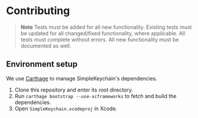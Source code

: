 # Contributing

> **Note**
> Tests must be added for all new functionality. Existing tests must be updated for all changed/fixed functionality, where applicable. All tests must complete without errors. All new functionality must be documented as well.

## Environment setup

We use [Carthage](https://github.com/Carthage/Carthage) to manage SimpleKeychain's dependencies. 

1. Clone this repository and enter its root directory.
2. Run `carthage bootstrap --use-xcframeworks` to fetch and build the dependencies.
3. Open `SimpleKeychain.xcodeproj` in Xcode.
